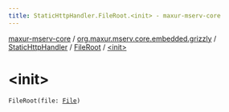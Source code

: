 ```yaml
---
title: StaticHttpHandler.FileRoot.<init> - maxur-mserv-core
---
```


[maxur-mserv-core](../../../index.html) / [org.maxur.mserv.core.embedded.grizzly](../../index.html) / [StaticHttpHandler](../index.html) / [FileRoot](index.html) / [&lt;init&gt;](.)

# &lt;init&gt;

`FileRoot(file: `[`File`](http://docs.oracle.com/javase/8/docs/api/java/io/File.html)`)`